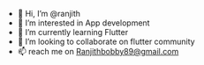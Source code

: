 - 👋 Hi, I’m @ranjith
- 👀 I’m interested in App development
- 🌱 I’m currently learning Flutter
- 💞️ I’m looking to collaborate on flutter community
- 📫 reach me on Ranjithbobby89@gmail.com

<!---
ranjithbobby89/ranjithbobby89 is a ✨ special ✨ repository because its `README.md` (this file) appears on your GitHub profile.
You can click the Preview link to take a look at your changes.
--->
